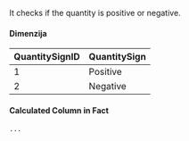 It checks if the quantity is positive or negative.

#### Dimenzija

| **QuantitySignID** | **QuantitySign** |
|:---|:---|
| 1 | Positive |
| 2 | Negative |


#### Calculated Column in Fact

```dax
...
```